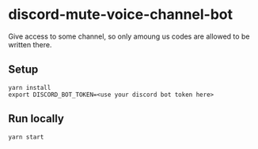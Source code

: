 # discord-mute-voice-channel-bot
Give access to some channel, so only amoung us codes are allowed to be written there. 

## Setup

```
yarn install
export DISCORD_BOT_TOKEN=<use your discord bot token here>
```

## Run locally

```
yarn start
```
